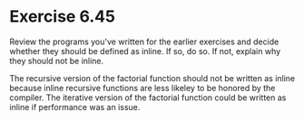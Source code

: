 Exercise 6.45
=============

Review the programs you've written for the earlier exercises and decide whether they should be defined as inline. If so, do so. If not, explain why they should not be inline.

The recursive version of the factorial function should not be written as inline because inline recursive functions are less likeley to be honored by the compiler. The iterative version of the factorial function could be written as inline if performance was an issue.

